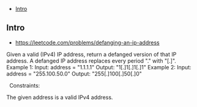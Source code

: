 - [Intro](#intro)

## Intro

- https://leetcode.com/problems/defanging-an-ip-address

Given a valid (IPv4) IP address, return a defanged version of that IP address.
A defanged IP address replaces every period "." with "[.]".
 
Example 1:
Input: address = "1.1.1.1"
Output: "1[.]1[.]1[.]1"
Example 2:
Input: address = "255.100.50.0"
Output: "255[.]100[.]50[.]0"

 
Constraints:

The given address is a valid IPv4 address.
